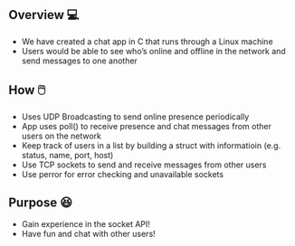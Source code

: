 ## Overview 💻
* We have created a chat app in C that runs through a Linux machine
* Users would be able to see who’s online and offline in the network and send messages to one another

## How 🖱️
* Uses UDP Broadcasting to send online presence periodically
* App uses poll() to receive presence and chat messages from other users on the network
* Keep track of users in a list by building a struct with informatioin (e.g. status, name, port, host)
* Use TCP sockets to send and receive messages from other users 
* Use perror for error checking and unavailable sockets

## Purpose 😆
* Gain experience in the socket API!
* Have fun and chat with other users!
